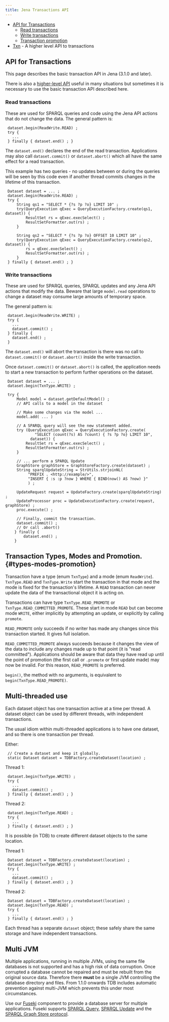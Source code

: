 ```yaml
---
title: Jena Transactions API
---
```


-   [API for Transactions](#api-for-transactions)
    - [Read transactions](#read-transactions)
    - [Write transactions](#write-transactions)
    - [Transaction promotion](#types-modes-promotion)
-   [Txn](txn.html) - A higher level API to transactions

## API for Transactions

This page describes the basic transaction API in Jena (3.1.0 and later).

There is also a [higher-level API](txn.html) useful in many situations
but sometimes it is necessary to use the basic transaction API described here.

### Read transactions

These are used for SPARQL queries and code using the Jena API
actions that do not change the data.  The general pattern is:

     dataset.begin(ReadWrite.READ) ;
     try {
       ...
     } finally { dataset.end() ; }

The `dataset.end()` declares the end of the read transaction.  Applications may also call
`dataset.commit()` or `dataset.abort()` which all have the same effect for a read transaction.

This example has two queries - no updates between or during the queries will be seen by
this code even if another thread commits changes in the lifetime of this transaction.

     Dataset dataset = ... ;
     dataset.begin(ReadWrite.READ) ;
     try {
         String qs1 = "SELECT * {?s ?p ?o} LIMIT 10" ;        
         try(QueryExecution qExec = QueryExecutionFactory.create(qs1, dataset)) {
             ResultSet rs = qExec.execSelect() ;
             ResultSetFormatter.out(rs) ;
         }

         String qs2 = "SELECT * {?s ?p ?o} OFFSET 10 LIMIT 10" ;  
         try(QueryExecution qExec = QueryExecutionFactory.create(qs2, dataset)) {
             rs = qExec.execSelect() ;
             ResultSetFormatter.out(rs) ;
         }
     } finally { dataset.end() ; }

### Write transactions

These are used for SPARQL queries, SPARQL updates and any Jena API
actions that modify the data.  Beware that large `model.read`
operations to change a dataset may consume large amounts of temporary space.

The general pattern is:

     dataset.begin(ReadWrite.WRITE) ;
     try {
       ...
       dataset.commit() ;
     } finally {
       dataset.end() ;
     }

The  `dataset.end()` will abort the transaction is there was no call to
`dataset.commit()` or `dataset.abort()` inside the write transaction.

Once `dataset.commit()` or `dataset.abort()` is called, the application
needs to start a new transaction to perform further operations on the
dataset.

     Dataset dataset = ... ;
     dataset.begin(TxnType.WRITE) ;

     try {
         Model model = dataset.getDefaultModel() ;
         // API calls to a model in the dataset

         // Make some changes via the model ...
         model.add( ... )

         // A SPARQL query will see the new statement added.
         try (QueryExecution qExec = QueryExecutionFactory.create(
                 "SELECT (count(?s) AS ?count) { ?s ?p ?o} LIMIT 10",
               dataset)) {
             ResultSet rs = qExec.execSelect() ;
             ResultSetFormatter.out(rs) ;
         }

         // ... perform a SPARQL Update
         GraphStore graphStore = GraphStoreFactory.create(dataset) ;
         String sparqlUpdateString = StrUtils.strjoinNL(
              "PREFIX . <http://example/>",
              "INSERT { :s :p ?now } WHERE { BIND(now() AS ?now) }"
              ) ;

         UpdateRequest request = UpdateFactory.create(sparqlUpdateString) ;
         UpdateProcessor proc = UpdateExecutionFactory.create(request, graphStore) ;
         proc.execute() ;

         // Finally, commit the transaction.
         dataset.commit() ;
         // Or call .abort()
        } finally {
            dataset.end() ;
        }

## Transaction Types, Modes and Promotion. {#types-modes-promotion}

Transaction have a type (enum `TxnType`) and a mode (enum `ReadWrite`).
`TxnType.READ` and `TxnType.Write` start the transaction in
that mode and the mode is fixed for the transaction's lifetime. A `READ`
transaction can never update the data of the transactional object it is
acting on.

Transactions can have type `TxnType.READ_PROMOTE` or
`TxnType.READ_COMMITTED_PROMOTE`. These start in mode `READ` but can
become mode `WRITE`, either implicitly by attempting an update, or
explicitly by calling `promote`.

`READ_PROMOTE` only succeeds if no writer has made any changes since
this transaction started. It gives full isolation.

`READ_COMMITTED_PROMOTE` always succeeds because it changes the view of
the data to include any changes made up to that point (it is "read
committed"). Applications should be aware that data they have read up
until the point of promotion (the first call or `.promote` or first
update made) may now be invalid. For this reason, `READ_PROMOTE` is preferred.

`begin()`, the method with no arguments, is equivalent to
`begin(TxnType.READ_PROMOTE)`.

## Multi-threaded use

Each dataset object has one transaction active at a time per thread.
A dataset object can be used by different threads, with independent transactions.

The usual idiom within multi-threaded applications is to have
one dataset, and so there is one transaction per thread.

Either:

     // Create a dataset and keep it globally.
     static Dataset dataset = TDBFactory.createDataset(location) ;

Thread 1:

     dataset.begin(TxnType.WRITE) ;
     try {
       ...
       dataset.commit() ;
     } finally { dataset.end() ; }

Thread 2:

     dataset.begin(TxnType.READ) ;
     try {
       ...
     } finally { dataset.end() ; }

It is possible (in TDB) to create different dataset objects to the same location.

Thread 1:

     Dataset dataset = TDBFactory.createDataset(location) ;
     dataset.begin(TxnType.WRITE) ;
     try {
       ...
       dataset.commit() ;
     } finally { dataset.end() ; }

Thread 2:

     Dataset dataset = TDBFactory.createDataset(location) ;
     dataset.begin(TxnType.READ) ;
     try {
       ...
     } finally { dataset.end() ; }

Each thread has a separate `dataset` object; these safely share the
same storage and have independent transactions.

## Multi JVM

Multiple applications, running in multiple JVMs, using the same file
databases is not supported and has a high risk of data corruption.  Once
corrupted a database cannot be repaired and must be rebuilt from the
original source data. Therefore there **must** be a single JVM
controlling the database directory and files.  From 1.1.0 onwards TDB
includes automatic prevention against multi-JVM which prevents this
under most circumstances.

Use our [Fuseki](../fuseki2/) component to provide a
database server for multiple applications. Fuseki supports
[SPARQL Query](http://www.w3.org/TR/sparql11-query/),
[SPARQL Update](http://www.w3.org/TR/sparql11-update/) and the
[SPARQL Graph Store protocol](http://www.w3.org/TR/sparql11-http-rdf-update/).

